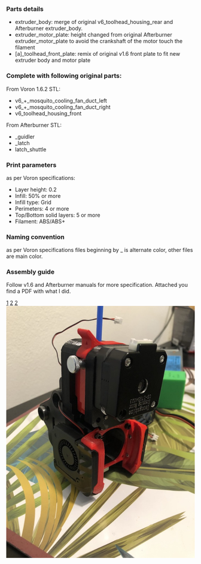 ### Parts details

- extruder_body: merge of original v6_toolhead_housing_rear and Afterburner extruder_body.
- extruder_motor_plate: height changed from original Afterburner extruder_motor_plate to avoid the crankshaft of the motor touch  the filament
- [a]_toolhead_front_plate: remix of original v1.6 front plate to fit new extruder body and motor plate

### Complete with following original parts:

From Voron 1.6.2 STL:
- v6_+_mosquito_cooling_fan_duct_left
- v6_+_mosquito_cooling_fan_duct_right
- v6_toolhead_housing_front

From Afterburner STL:

- _guidler
- _latch
- latch_shuttle

### Print parameters

as per Voron specifications:

- Layer height: 0.2
- Infill: 50% or more
- Infill type: Grid
- Perimeters: 4 or more
- Top/Bottom solid layers: 5 or more
- Filament: ABS/ABS+

### Naming convention
as per Voron specifications files beginning by _ is alternate color, other files are main color.

### Assembly guide
Follow v1.6 and Afterburner manuals for more specification. Attached you find a PDF with what I did.

[1](./images/01.jpg)
[2](./images/02.jpg)
[2](./images/02.jpg)
![Alt text](./images/01.jpg?raw=true "Title")
